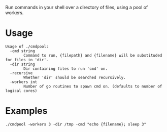 Run commands in your shell over a directory of files, using a pool of workers.

Usage
=====
~~~
Usage of ./cmdpool:
  -cmd string
        Command to run, {filepath} and {filename} will be substituded for files in 'dir'.
  -dir string
        Dir containing files to run 'cmd' on.
  -recursive
        Whether 'dir' should be searched recursively.
  -workers int
        Number of go routines to spawn cmd on. (defaults to number of logical cores)
~~~

Examples
========

~~~
./cmdpool -workers 3 -dir /tmp -cmd "echo {filename}; sleep 3"
~~~
